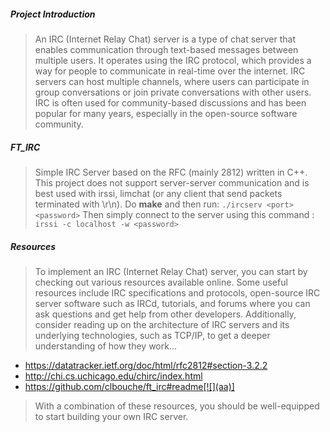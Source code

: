 #####  Project Introduction
> An IRC (Internet Relay Chat) server is a type of chat server that enables communication through text-based messages between multiple users. It operates using the IRC protocol, which provides a way for people to communicate in real-time over the internet. IRC servers can host multiple channels, where users can participate in group conversations or join private conversations with other users. IRC is often used for community-based discussions and has been popular for many years, especially in the open-source software community.

##### FT_IRC
> Simple IRC Server based on the RFC (mainly 2812) written in C++.
This project does not support server-server communication and is best used with irssi, limchat (or any client that send packets terminated with \r\n).
Do **make** and then run:
`./ircserv <port> <password>`
Then simply connect to the server using this command :
`irssi -c localhost -w <password>`

##### Resources
> To implement an IRC (Internet Relay Chat) server, you can start by checking out various resources available online. Some useful resources include IRC specifications and protocols, open-source IRC server software such as IRCd, tutorials, and forums where you can ask questions and get help from other developers. Additionally, consider reading up on the architecture of IRC servers and its underlying technologies, such as TCP/IP, to get a deeper understanding of how they work...

- https://datatracker.ietf.org/doc/html/rfc2812#section-3.2.2
- http://chi.cs.uchicago.edu/chirc/index.html
- https://github.com/clbouche/ft_irc#readme[![](aa)]

>  With a combination of these resources, you should be well-equipped to start building your own IRC server.
